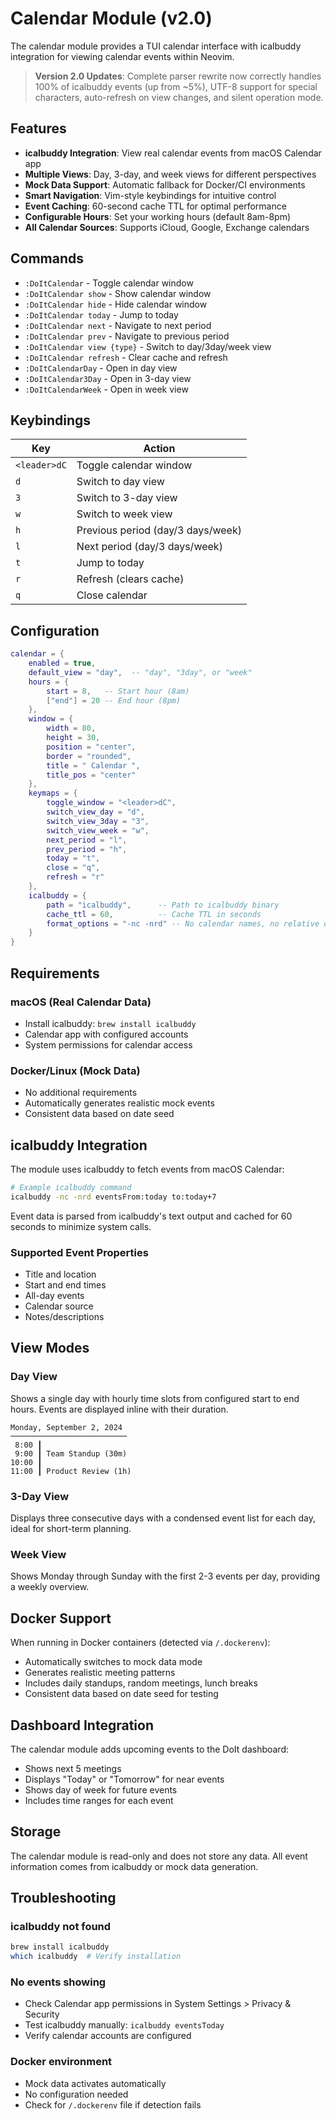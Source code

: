 # Calendar Module (v2.0)

The calendar module provides a TUI calendar interface with icalbuddy integration for viewing calendar events within Neovim.

> **Version 2.0 Updates**: Complete parser rewrite now correctly handles 100% of icalbuddy events (up from ~5%), UTF-8 support for special characters, auto-refresh on view changes, and silent operation mode.

## Features

- **icalbuddy Integration**: View real calendar events from macOS Calendar app
- **Multiple Views**: Day, 3-day, and week views for different perspectives
- **Mock Data Support**: Automatic fallback for Docker/CI environments
- **Smart Navigation**: Vim-style keybindings for intuitive control
- **Event Caching**: 60-second cache TTL for optimal performance
- **Configurable Hours**: Set your working hours (default 8am-8pm)
- **All Calendar Sources**: Supports iCloud, Google, Exchange calendars

## Commands

- `:DoItCalendar` - Toggle calendar window
- `:DoItCalendar show` - Show calendar window
- `:DoItCalendar hide` - Hide calendar window
- `:DoItCalendar today` - Jump to today
- `:DoItCalendar next` - Navigate to next period
- `:DoItCalendar prev` - Navigate to previous period
- `:DoItCalendar view {type}` - Switch to day/3day/week view
- `:DoItCalendar refresh` - Clear cache and refresh
- `:DoItCalendarDay` - Open in day view
- `:DoItCalendar3Day` - Open in 3-day view
- `:DoItCalendarWeek` - Open in week view

## Keybindings

| Key | Action |
|-----|--------|
| `<leader>dC` | Toggle calendar window |
| `d` | Switch to day view |
| `3` | Switch to 3-day view |
| `w` | Switch to week view |
| `h` | Previous period (day/3 days/week) |
| `l` | Next period (day/3 days/week) |
| `t` | Jump to today |
| `r` | Refresh (clears cache) |
| `q` | Close calendar |

## Configuration

```lua
calendar = {
    enabled = true,
    default_view = "day",  -- "day", "3day", or "week"
    hours = {
        start = 8,   -- Start hour (8am)
        ["end"] = 20 -- End hour (8pm)
    },
    window = {
        width = 80,
        height = 30,
        position = "center",
        border = "rounded",
        title = " Calendar ",
        title_pos = "center"
    },
    keymaps = {
        toggle_window = "<leader>dC",
        switch_view_day = "d",
        switch_view_3day = "3",
        switch_view_week = "w",
        next_period = "l",
        prev_period = "h",
        today = "t",
        close = "q",
        refresh = "r"
    },
    icalbuddy = {
        path = "icalbuddy",      -- Path to icalbuddy binary
        cache_ttl = 60,          -- Cache TTL in seconds
        format_options = "-nc -nrd" -- No calendar names, no relative dates
    }
}
```

## Requirements

### macOS (Real Calendar Data)
- Install icalbuddy: `brew install icalbuddy`
- Calendar app with configured accounts
- System permissions for calendar access

### Docker/Linux (Mock Data)
- No additional requirements
- Automatically generates realistic mock events
- Consistent data based on date seed

## icalbuddy Integration

The module uses icalbuddy to fetch events from macOS Calendar:

```bash
# Example icalbuddy command
icalbuddy -nc -nrd eventsFrom:today to:today+7
```

Event data is parsed from icalbuddy's text output and cached for 60 seconds to minimize system calls.

### Supported Event Properties
- Title and location
- Start and end times
- All-day events
- Calendar source
- Notes/descriptions

## View Modes

### Day View
Shows a single day with hourly time slots from configured start to end hours. Events are displayed inline with their duration.

```
Monday, September 2, 2024
──────────────────────────
 8:00 ┃ 
 9:00 ┃ Team Standup (30m)
10:00 ┃ 
11:00 ┃ Product Review (1h)
```

### 3-Day View
Displays three consecutive days with a condensed event list for each day, ideal for short-term planning.

### Week View
Shows Monday through Sunday with the first 2-3 events per day, providing a weekly overview.

## Docker Support

When running in Docker containers (detected via `/.dockerenv`):
- Automatically switches to mock data mode
- Generates realistic meeting patterns
- Includes daily standups, random meetings, lunch breaks
- Consistent data based on date seed for testing

## Dashboard Integration

The calendar module adds upcoming events to the DoIt dashboard:
- Shows next 5 meetings
- Displays "Today" or "Tomorrow" for near events
- Shows day of week for future events
- Includes time ranges for each event

## Storage

The calendar module is read-only and does not store any data. All event information comes from icalbuddy or mock data generation.

## Troubleshooting

### icalbuddy not found
```bash
brew install icalbuddy
which icalbuddy  # Verify installation
```

### No events showing
- Check Calendar app permissions in System Settings > Privacy & Security
- Test icalbuddy manually: `icalbuddy eventsToday`
- Verify calendar accounts are configured

### Docker environment
- Mock data activates automatically
- No configuration needed
- Check for `/.dockerenv` file if detection fails